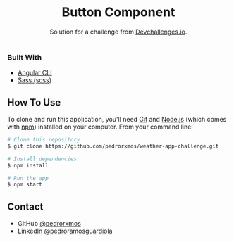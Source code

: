 <h1 align="center">Button Component</h1>
<div align="center">
   Solution for a challenge from  <a href="https://devchallenges.io/challenges/ohgVTyJCbm5OZyTB2gNY#" target="_blank">Devchallenges.io</a>.
</div>

<br>

### Built With

- [Angular CLI](https://angular.io/cli)
- [Sass (scss)](https://sass-lang.com/)


## How To Use

<!-- Example: -->

To clone and run this application, you'll need [Git](https://git-scm.com) and [Node.js](https://nodejs.org/en/download/) (which comes with [npm](http://npmjs.com)) installed on your computer. From your command line:

```bash
# Clone this repository
$ git clone https://github.com/pedrorxmos/weather-app-challenge.git

# Install dependencies
$ npm install

# Run the app
$ npm start
```

## Contact

- GitHub [@pedrorxmos](https://github.com/pedrorxmos)
- LinkedIn [@pedroramosguardiola](https://www.linkedin.com/in/pedroramosguardiola/)
